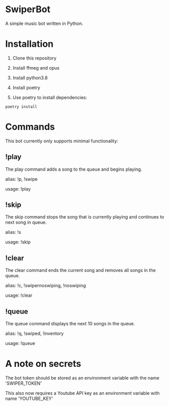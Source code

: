 # SwiperBot
A simple music bot written in Python.

# Installation

1. Clone this repository

2. Install ffmeg and opus

3. Install python3.8

4. Install poetry

5. Use poetry to install dependencies:

```
poetry install 
```

# Commands

This bot currently only supports minimal functionality:

## !play

The play command adds a song to the queue and begins playing.

alias: !p, !swipe

usage: !play <Youtube video title or url>
  
## !skip

The skip command stops the song that is currently playing and continues to next song in queue.

alias: !s

usage: !skip

## !clear

The clear command ends the current song and removes all songs in the queue.

alias: !c, !swipernoswiping, !noswiping

usage: !clear


## !queue

The queue command displays the next 10 songs in the queue.

alias: !q, !swiped, !inventory

usage: !queue

# A note on secrets

The bot token should be stored as an environment variable with the name 'SWIPER_TOKEN'

This also now requires a Youtube API key as an environment variable with name 'YOUTUBE_KEY'